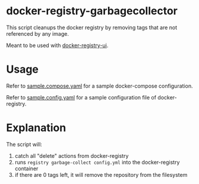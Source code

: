docker-registry-garbagecollector
===

This script cleanups the docker registry by removing tags that are not referenced by any image.

Meant to be used with [docker-registry-ui](https://github.com/Joxit/docker-registry-ui/).

# Usage

Refer to [sample.compose.yaml](sample.compose.yaml) for a sample docker-compose configuration.

Refer to [sample.config.yaml](sample.config.yaml) for a sample configuration file of docker-registry.

# Explanation

The script will:

1. catch all "delete" actions from docker-registry
2. runs `registry garbage-collect config.yml` into the docker-registry container
3. if there are 0 tags left, it will remove the repository from the filesystem

